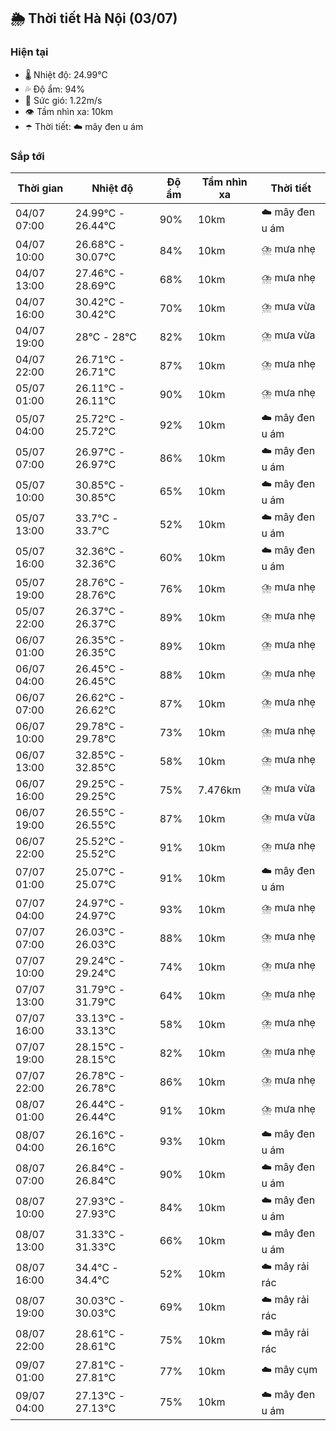 ## 🌦️ Thời tiết Hà Nội (03/07)

### Hiện tại

- 🌡️ Nhiệt độ: 24.99℃
- 💦 Độ ẩm: 94%
- 💨 Sức gió: 1.22m/s
- 👁️ Tầm nhìn xa: 10km
- ☂️ Thời tiết: ☁️ mây đen u ám

### Sắp tới

| Thời gian | Nhiệt độ | Độ ẩm | Tầm nhìn xa | Thời tiết |
| --- | --- | --- | --- | --- |
| 04/07 07:00 | 24.99℃ - 26.44℃ | 90% | 10km | ☁️ mây đen u ám |
| 04/07 10:00 | 26.68℃ - 30.07℃ | 84% | 10km | ⛈️ mưa nhẹ |
| 04/07 13:00 | 27.46℃ - 28.69℃ | 68% | 10km | ⛈️ mưa nhẹ |
| 04/07 16:00 | 30.42℃ - 30.42℃ | 70% | 10km | ⛈️ mưa vừa |
| 04/07 19:00 | 28℃ - 28℃ | 82% | 10km | ⛈️ mưa vừa |
| 04/07 22:00 | 26.71℃ - 26.71℃ | 87% | 10km | ⛈️ mưa nhẹ |
| 05/07 01:00 | 26.11℃ - 26.11℃ | 90% | 10km | ⛈️ mưa nhẹ |
| 05/07 04:00 | 25.72℃ - 25.72℃ | 92% | 10km | ☁️ mây đen u ám |
| 05/07 07:00 | 26.97℃ - 26.97℃ | 86% | 10km | ☁️ mây đen u ám |
| 05/07 10:00 | 30.85℃ - 30.85℃ | 65% | 10km | ☁️ mây đen u ám |
| 05/07 13:00 | 33.7℃ - 33.7℃ | 52% | 10km | ☁️ mây đen u ám |
| 05/07 16:00 | 32.36℃ - 32.36℃ | 60% | 10km | ☁️ mây đen u ám |
| 05/07 19:00 | 28.76℃ - 28.76℃ | 76% | 10km | ⛈️ mưa nhẹ |
| 05/07 22:00 | 26.37℃ - 26.37℃ | 89% | 10km | ⛈️ mưa nhẹ |
| 06/07 01:00 | 26.35℃ - 26.35℃ | 89% | 10km | ⛈️ mưa nhẹ |
| 06/07 04:00 | 26.45℃ - 26.45℃ | 88% | 10km | ⛈️ mưa nhẹ |
| 06/07 07:00 | 26.62℃ - 26.62℃ | 87% | 10km | ⛈️ mưa nhẹ |
| 06/07 10:00 | 29.78℃ - 29.78℃ | 73% | 10km | ⛈️ mưa nhẹ |
| 06/07 13:00 | 32.85℃ - 32.85℃ | 58% | 10km | ⛈️ mưa nhẹ |
| 06/07 16:00 | 29.25℃ - 29.25℃ | 75% | 7.476km | ⛈️ mưa vừa |
| 06/07 19:00 | 26.55℃ - 26.55℃ | 87% | 10km | ⛈️ mưa vừa |
| 06/07 22:00 | 25.52℃ - 25.52℃ | 91% | 10km | ⛈️ mưa nhẹ |
| 07/07 01:00 | 25.07℃ - 25.07℃ | 91% | 10km | ☁️ mây đen u ám |
| 07/07 04:00 | 24.97℃ - 24.97℃ | 93% | 10km | ⛈️ mưa nhẹ |
| 07/07 07:00 | 26.03℃ - 26.03℃ | 88% | 10km | ⛈️ mưa nhẹ |
| 07/07 10:00 | 29.24℃ - 29.24℃ | 74% | 10km | ⛈️ mưa nhẹ |
| 07/07 13:00 | 31.79℃ - 31.79℃ | 64% | 10km | ⛈️ mưa nhẹ |
| 07/07 16:00 | 33.13℃ - 33.13℃ | 58% | 10km | ⛈️ mưa nhẹ |
| 07/07 19:00 | 28.15℃ - 28.15℃ | 82% | 10km | ⛈️ mưa nhẹ |
| 07/07 22:00 | 26.78℃ - 26.78℃ | 86% | 10km | ⛈️ mưa nhẹ |
| 08/07 01:00 | 26.44℃ - 26.44℃ | 91% | 10km | ⛈️ mưa nhẹ |
| 08/07 04:00 | 26.16℃ - 26.16℃ | 93% | 10km | ☁️ mây đen u ám |
| 08/07 07:00 | 26.84℃ - 26.84℃ | 90% | 10km | ☁️ mây đen u ám |
| 08/07 10:00 | 27.93℃ - 27.93℃ | 84% | 10km | ☁️ mây đen u ám |
| 08/07 13:00 | 31.33℃ - 31.33℃ | 66% | 10km | ☁️ mây đen u ám |
| 08/07 16:00 | 34.4℃ - 34.4℃ | 52% | 10km | ☁️ mây rải rác |
| 08/07 19:00 | 30.03℃ - 30.03℃ | 69% | 10km | ☁️ mây rải rác |
| 08/07 22:00 | 28.61℃ - 28.61℃ | 75% | 10km | ☁️ mây rải rác |
| 09/07 01:00 | 27.81℃ - 27.81℃ | 77% | 10km | ☁️ mây cụm |
| 09/07 04:00 | 27.13℃ - 27.13℃ | 75% | 10km | ☁️ mây đen u ám |
